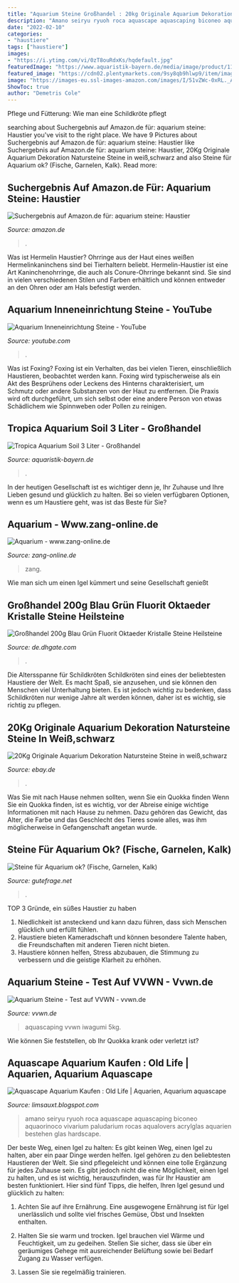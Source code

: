 ```yaml
---
title: "Aquarium Steine Großhandel : 20kg Originale Aquarium Dekoration Natursteine Steine In Weiß,schwarz"
description: "Amano seiryu ryuoh roca aquascape aquascaping biconeo aquaorinoco vivarium paludarium rocas aqualovers acrylglas aquarien bestehen glas hardscape"
date: "2022-02-10"
categories:
- "haustiere"
tags: ["haustiere"]
images:
- "https://i.ytimg.com/vi/0zT8ouRdxKs/hqdefault.jpg"
featuredImage: "https://www.aquaristik-bayern.de/media/image/product/11510/lg/tropica-aquarium-soil-3-liter.jpg"
featured_image: "https://cdn02.plentymarkets.com/9sy8qb9hlwp9/item/images/9285/full/20Kg-Originale-Aquarium-Dekoration-Natursteine-Ste_3.JPG"
image: "https://images-eu.ssl-images-amazon.com/images/I/51vZWc-0xRL._AC_US200_.jpg"
ShowToc: true
author: "Demetris Cole"
---
```



Pflege und Fütterung: Wie man eine Schildkröte pflegt

	

		
searching about Suchergebnis auf Amazon.de für: aquarium steine: Haustier you've visit to the right place. We have 9 Pictures about Suchergebnis auf Amazon.de für: aquarium steine: Haustier like Suchergebnis auf Amazon.de für: aquarium steine: Haustier, 20Kg Originale Aquarium Dekoration Natursteine Steine in weiß,schwarz and also Steine für Aquarium ok? (Fische, Garnelen, Kalk). Read more:
		
    
## Suchergebnis Auf Amazon.de Für: Aquarium Steine: Haustier

<img loading=lazy src="https://images-eu.ssl-images-amazon.com/images/I/51vZWc-0xRL._AC_US200_.jpg" onerror="this.onerror=null;this.src='https://tse3.mm.bing.net/th?id=OIP.A_a8EwbPpOZ31ISJ6cFzpwAAAA&amp;pid=15.1';" alt="Suchergebnis auf Amazon.de für: aquarium steine: Haustier">

_Source: amazon.de_

>. 

	

Was ist Hermelin Haustier?
Ohrringe aus der Haut eines weißen Hermelinkaninchens sind bei Tierhaltern beliebt. Hermelin-Haustier ist eine Art Kaninchenohrringe, die auch als Conure-Ohrringe bekannt sind. Sie sind in vielen verschiedenen Stilen und Farben erhältlich und können entweder an den Ohren oder am Hals befestigt werden.

    
## Aquarium Inneneinrichtung Steine - YouTube

<img loading=lazy src="https://i.ytimg.com/vi/0zT8ouRdxKs/hqdefault.jpg" onerror="this.onerror=null;this.src='https://tse3.mm.bing.net/th?id=OIP.2AJ4DutoAvmr0-JL59RdxwHaFj&amp;pid=15.1';" alt="Aquarium Inneneinrichtung Steine - YouTube">

_Source: youtube.com_

>. 

	

Was ist Foxing?
Foxing ist ein Verhalten, das bei vielen Tieren, einschließlich Haustieren, beobachtet werden kann. Foxing wird typischerweise als ein Akt des Besprühens oder Leckens des Hinterns charakterisiert, um Schmutz oder andere Substanzen von der Haut zu entfernen. Die Praxis wird oft durchgeführt, um sich selbst oder eine andere Person von etwas Schädlichem wie Spinnweben oder Pollen zu reinigen.

    
## Tropica Aquarium Soil 3 Liter - Großhandel

<img loading=lazy src="https://www.aquaristik-bayern.de/media/image/product/11510/lg/tropica-aquarium-soil-3-liter.jpg" onerror="this.onerror=null;this.src='https://tse4.mm.bing.net/th?id=OIP.W7pL90X6Tq-pT0IFq8A2NQHaHa&amp;pid=15.1';" alt="Tropica Aquarium Soil 3 Liter - Großhandel">

_Source: aquaristik-bayern.de_

>. 

	

In der heutigen Gesellschaft ist es wichtiger denn je, Ihr Zuhause und Ihre Lieben gesund und glücklich zu halten. Bei so vielen verfügbaren Optionen, wenn es um Haustiere geht, was ist das Beste für Sie?

    
## Aquarium - Www.zang-online.de

<img loading=lazy src="http://www.zang-online.de/resources/Aquarium+002.jpg" onerror="this.onerror=null;this.src='https://tse1.mm.bing.net/th?id=OIP.ag6vAK6-NCUmevtx4MFsbQHaE8&amp;pid=15.1';" alt="Aquarium - www.zang-online.de">

_Source: zang-online.de_

>zang. 

	

Wie man sich um einen Igel kümmert und seine Gesellschaft genießt

    
## Großhandel 200g Blau Grün Fluorit Oktaeder Kristalle Steine Heilsteine

<img loading=lazy src="https://www.dhresource.com/0x0s/f2-albu-g6-M00-F7-C9-rBVaSFpXXsaATOSqAALJseplR4g072.jpg/200g-blau-gr-n-fluorit-oktaeder-kristalle.jpg" onerror="this.onerror=null;this.src='https://tse1.mm.bing.net/th?id=OIP.9zU4DqzcPUCRwJPlSCSF5AHaJT&amp;pid=15.1';" alt="Großhandel 200g Blau Grün Fluorit Oktaeder Kristalle Steine Heilsteine">

_Source: de.dhgate.com_

>. 

	

Die Altersspanne für Schildkröten
Schildkröten sind eines der beliebtesten Haustiere der Welt. Es macht Spaß, sie anzusehen, und sie können den Menschen viel Unterhaltung bieten. Es ist jedoch wichtig zu bedenken, dass Schildkröten nur wenige Jahre alt werden können, daher ist es wichtig, sie richtig zu pflegen.

    
## 20Kg Originale Aquarium Dekoration Natursteine Steine In Weiß,schwarz

<img loading=lazy src="https://cdn02.plentymarkets.com/9sy8qb9hlwp9/item/images/9285/full/20Kg-Originale-Aquarium-Dekoration-Natursteine-Ste_3.JPG" onerror="this.onerror=null;this.src='https://tse2.mm.bing.net/th?id=OIP.EG7gyBbZcTI6no0XAh-71gHaEK&amp;pid=15.1';" alt="20Kg Originale Aquarium Dekoration Natursteine Steine in weiß,schwarz">

_Source: ebay.de_

>. 

	

Was Sie mit nach Hause nehmen sollten, wenn Sie ein Quokka finden
Wenn Sie ein Quokka finden, ist es wichtig, vor der Abreise einige wichtige Informationen mit nach Hause zu nehmen. Dazu gehören das Gewicht, das Alter, die Farbe und das Geschlecht des Tieres sowie alles, was ihm möglicherweise in Gefangenschaft angetan wurde.

    
## Steine Für Aquarium Ok? (Fische, Garnelen, Kalk)

<img loading=lazy src="https://images.gutefrage.net/media/fragen/bilder/steine-fuer-aquarium-ok/0_big.jpg?v=1489775976000" onerror="this.onerror=null;this.src='https://tse1.mm.bing.net/th?id=OIP.r8UWF22xTKBDF0k5dR1fIQHaEK&amp;pid=15.1';" alt="Steine für Aquarium ok? (Fische, Garnelen, Kalk)">

_Source: gutefrage.net_

>. 

	

TOP 3 Gründe, ein süßes Haustier zu haben
1. Niedlichkeit ist ansteckend und kann dazu führen, dass sich Menschen glücklich und erfüllt fühlen.
2. Haustiere bieten Kameradschaft und können besondere Talente haben, die Freundschaften mit anderen Tieren nicht bieten.
3. Haustiere können helfen, Stress abzubauen, die Stimmung zu verbessern und die geistige Klarheit zu erhöhen.

    
## Aquarium Steine - Test Auf VVWN - Vvwn.de

<img loading=lazy src="https://vvwn.de/wp-content/plugins/aawp/public/image.php?url=aHR0cHM6Ly9tLm1lZGlhLWFtYXpvbi5jb20vaW1hZ2VzL0kvNTFrSFI2SXdpeUwuanBn" onerror="this.onerror=null;this.src='https://tse3.mm.bing.net/th?id=OIP.0Gfz1bl_9HsMIMMEnxtQRwHaEK&amp;pid=15.1';" alt="Aquarium Steine - Test auf VVWN - vvwn.de">

_Source: vvwn.de_

>aquascaping vvwn iwagumi 5kg. 

	

Wie können Sie feststellen, ob Ihr Quokka krank oder verletzt ist?

    
## Aquascape Aquarium Kaufen : Old Life | Aquarien, Aquarium Aquascape

<img loading=lazy src="https://www.biconeo-aquascaping.de/aquascaping/shop/images/minilandschaft-aquarium-kaufen-artlist.jpg" onerror="this.onerror=null;this.src='https://tse4.mm.bing.net/th?id=OIP.P6PIwAqF7gltiBCKo9GvWwAAAA&amp;pid=15.1';" alt="Aquascape Aquarium Kaufen : Old Life | Aquarien, Aquarium aquascape">

_Source: limsauxt.blogspot.com_

>amano seiryu ryuoh roca aquascape aquascaping biconeo aquaorinoco vivarium paludarium rocas aqualovers acrylglas aquarien bestehen glas hardscape. 

	

Der beste Weg, einen Igel zu halten: Es gibt keinen Weg, einen Igel zu halten, aber ein paar Dinge werden helfen.
Igel gehören zu den beliebtesten Haustieren der Welt. Sie sind pflegeleicht und können eine tolle Ergänzung für jedes Zuhause sein. Es gibt jedoch nicht die eine Möglichkeit, einen Igel zu halten, und es ist wichtig, herauszufinden, was für Ihr Haustier am besten funktioniert. Hier sind fünf Tipps, die helfen, Ihren Igel gesund und glücklich zu halten:
1. Achten Sie auf ihre Ernährung. Eine ausgewogene Ernährung ist für Igel unerlässlich und sollte viel frisches Gemüse, Obst und Insekten enthalten.

2. Halten Sie sie warm und trocken. Igel brauchen viel Wärme und Feuchtigkeit, um zu gedeihen. Stellen Sie sicher, dass sie über ein geräumiges Gehege mit ausreichender Belüftung sowie bei Bedarf Zugang zu Wasser verfügen.

3. Lassen Sie sie regelmäßig trainieren.

